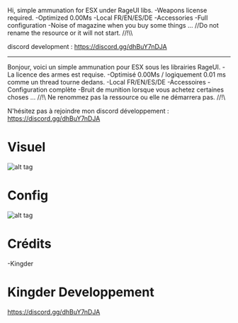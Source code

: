 Hi, simple ammunation for ESX under RageUI libs. 
-Weapons license required.
-Optimized 0.00Ms
-Local FR/EN/ES/DE
-Accessories
-Full configuration
-Noise of magazine when you buy some things
...
//Do not rename the resource or it will not start. //!\\\

discord development : https://discord.gg/dhBuY7nDJA


----------------------------------------------------------------------------

Bonjour, voici un simple ammunation pour ESX sous les librairies RageUI. 
-La licence des armes est requise.
-Optimisé 0.00Ms / logiquement 0.01 ms comme un thread tourne dedans. 
-Local FR/EN/ES/DE
-Accessoires
-Configuration complète
-Bruit de munition lorsque vous achetez certaines choses
...
//!\ Ne renommez pas la ressource ou elle ne démarrera pas. //!\\

N'hésitez pas à rejoindre mon discord développement : https://discord.gg/dhBuY7nDJA

# Visuel 
![alt tag](https://zupimages.net/up/22/04/0iwh.png)

# Config
![alt tag](https://zupimages.net/up/22/04/pd7p.png)


# Crédits
-Kingder


# Kingder Developpement
https://discord.gg/dhBuY7nDJA
